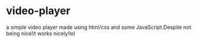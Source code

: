 # video-player
a simple video player made using html/css and some JavaScript.Despite not being nice!it works nicely!lol
